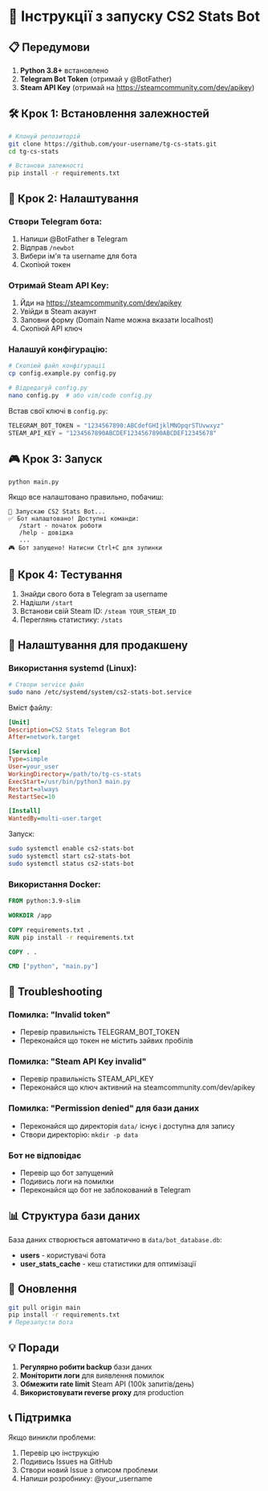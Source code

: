 # 🚀 Інструкції з запуску CS2 Stats Bot

## 📋 Передумови

1. **Python 3.8+** встановлено
2. **Telegram Bot Token** (отримай у @BotFather)
3. **Steam API Key** (отримай на https://steamcommunity.com/dev/apikey)

## 🛠 Крок 1: Встановлення залежностей

```bash
# Клонуй репозиторій
git clone https://github.com/your-username/tg-cs-stats.git
cd tg-cs-stats

# Встанови залежності
pip install -r requirements.txt
```

## 🔑 Крок 2: Налаштування

### Створи Telegram бота:
1. Напиши @BotFather в Telegram
2. Відправ `/newbot`
3. Вибери ім'я та username для бота
4. Скопіюй токен

### Отримай Steam API Key:
1. Йди на https://steamcommunity.com/dev/apikey
2. Увійди в Steam акаунт
3. Заповни форму (Domain Name можна вказати localhost)
4. Скопіюй API ключ

### Налашуй конфігурацію:
```bash
# Скопіюй файл конфігурації
cp config.example.py config.py

# Відредагуй config.py
nano config.py  # або vim/code config.py
```

Встав свої ключі в `config.py`:
```python
TELEGRAM_BOT_TOKEN = "1234567890:ABCdefGHIjklMNOpqrSTUvwxyz"
STEAM_API_KEY = "1234567890ABCDEF1234567890ABCDEF12345678"
```

## 🎮 Крок 3: Запуск

```bash
python main.py
```

Якщо все налаштовано правильно, побачиш:
```
🚀 Запускаю CS2 Stats Bot...
✅ Бот налаштовано! Доступні команди:
   /start - початок роботи
   /help - довідка
   ...
🎮 Бот запущено! Натисни Ctrl+C для зупинки
```

## 📱 Крок 4: Тестування

1. Знайди свого бота в Telegram за username
2. Надішли `/start`
3. Встанови свій Steam ID: `/steam YOUR_STEAM_ID`
4. Переглянь статистику: `/stats`

## 🔧 Налаштування для продакшену

### Використання systemd (Linux):
```bash
# Створи service файл
sudo nano /etc/systemd/system/cs2-stats-bot.service
```

Вміст файлу:
```ini
[Unit]
Description=CS2 Stats Telegram Bot
After=network.target

[Service]
Type=simple
User=your_user
WorkingDirectory=/path/to/tg-cs-stats
ExecStart=/usr/bin/python3 main.py
Restart=always
RestartSec=10

[Install]
WantedBy=multi-user.target
```

Запуск:
```bash
sudo systemctl enable cs2-stats-bot
sudo systemctl start cs2-stats-bot
sudo systemctl status cs2-stats-bot
```

### Використання Docker:
```dockerfile
FROM python:3.9-slim

WORKDIR /app

COPY requirements.txt .
RUN pip install -r requirements.txt

COPY . .

CMD ["python", "main.py"]
```

## 🐛 Troubleshooting

### Помилка: "Invalid token"
- Перевір правильність TELEGRAM_BOT_TOKEN
- Переконайся що токен не містить зайвих пробілів

### Помилка: "Steam API Key invalid"
- Перевір правильність STEAM_API_KEY
- Переконайся що ключ активний на steamcommunity.com/dev/apikey

### Помилка: "Permission denied" для бази даних
- Переконайся що директорія `data/` існує і доступна для запису
- Створи директорію: `mkdir -p data`

### Бот не відповідає
- Перевір що бот запущений
- Подивись логи на помилки
- Переконайся що бот не заблокований в Telegram

## 📊 Структура бази даних

База даних створюється автоматично в `data/bot_database.db`:

- **users** - користувачі бота
- **user_stats_cache** - кеш статистики для оптимізації

## 🔄 Оновлення

```bash
git pull origin main
pip install -r requirements.txt
# Перезапусти бота
```

## 💡 Поради

1. **Регулярно робити backup** бази даних
2. **Моніторити логи** для виявлення помилок
3. **Обмежити rate limit** Steam API (100k запитів/день)
4. **Використовувати reverse proxy** для production

## 📞 Підтримка

Якщо виникли проблеми:
1. Перевір цю інструкцію
2. Подивись Issues на GitHub
3. Створи новий Issue з описом проблеми
4. Напиши розробнику: @your_username
